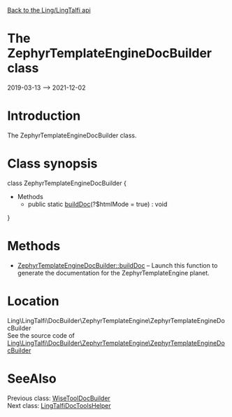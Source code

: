 [Back to the Ling/LingTalfi api](https://github.com/lingtalfi/LingTalfi/blob/master/doc/api/Ling/LingTalfi.md)



The ZephyrTemplateEngineDocBuilder class
================
2019-03-13 --> 2021-12-02






Introduction
============

The ZephyrTemplateEngineDocBuilder class.



Class synopsis
==============


class <span class="pl-k">ZephyrTemplateEngineDocBuilder</span>  {

- Methods
    - public static [buildDoc](https://github.com/lingtalfi/LingTalfi/blob/master/doc/api/Ling/LingTalfi/DocBuilder/ZephyrTemplateEngine/ZephyrTemplateEngineDocBuilder/buildDoc.md)(?$htmlMode = true) : void

}






Methods
==============

- [ZephyrTemplateEngineDocBuilder::buildDoc](https://github.com/lingtalfi/LingTalfi/blob/master/doc/api/Ling/LingTalfi/DocBuilder/ZephyrTemplateEngine/ZephyrTemplateEngineDocBuilder/buildDoc.md) &ndash; Launch this function to generate the documentation for the ZephyrTemplateEngine planet.





Location
=============
Ling\LingTalfi\DocBuilder\ZephyrTemplateEngine\ZephyrTemplateEngineDocBuilder<br>
See the source code of [Ling\LingTalfi\DocBuilder\ZephyrTemplateEngine\ZephyrTemplateEngineDocBuilder](https://github.com/lingtalfi/LingTalfi/blob/master/DocBuilder/ZephyrTemplateEngine/ZephyrTemplateEngineDocBuilder.php)



SeeAlso
==============
Previous class: [WiseToolDocBuilder](https://github.com/lingtalfi/LingTalfi/blob/master/doc/api/Ling/LingTalfi/DocBuilder/WiseTool/WiseToolDocBuilder.md)<br>Next class: [LingTalfiDocToolsHelper](https://github.com/lingtalfi/LingTalfi/blob/master/doc/api/Ling/LingTalfi/DocTools/LingTalfiDocToolsHelper.md)<br>
